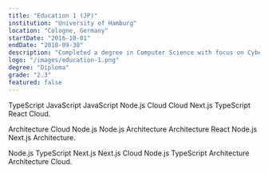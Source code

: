 ```yaml
---
title: "Education 1 (JP)"
institution: "University of Hamburg"
location: "Cologne, Germany"
startDate: "2016-10-01"
endDate: "2018-09-30"
description: "Completed a degree in Computer Science with focus on Cybersecurity."
logo: "/images/education-1.png"
degree: "Diploma"
grade: "2.3"
featured: false
---
```


TypeScript JavaScript JavaScript Node.js Cloud Cloud Next.js TypeScript React Cloud.

Architecture Cloud Node.js Node.js Architecture Architecture React Node.js Next.js Architecture.

Node.js TypeScript Next.js Next.js Cloud Node.js TypeScript Architecture Architecture Cloud.
